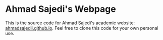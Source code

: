 # Ahmad Sajedi's Webpage
This is the source code for Ahmad Sajedi's academic website: [ahmadsajedii.github.io](https://ahmadsajedii.github.io/). Feel free to clone this code for your own personal use.
